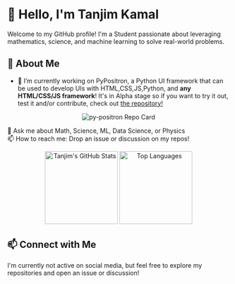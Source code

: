 # 👋 Hello, I'm Tanjim Kamal

Welcome to my GitHub profile! I'm a Student passionate about leveraging mathematics, science, and machine learning to solve real-world problems.


## 🚀 About Me
- 🔭 I’m currently working on PyPositron, a Python UI framework that can be used to develop UIs with HTML,CSS,JS,Python, and **any HTML/CSS/JS framework**! It's in Alpha stage so if you want to try it out, test it and/or contribute, check out [the repository!](itzmetanjim/py-positron)
<p align="center">
  <img src="https://github-readme-stats.vercel.app/api/pin/?username=itzmetanjim&repo=py-positron&theme=ambient_gradient&show_owner=true" alt="py-positron Repo Card"/>
</p>

💬 Ask me about Math, Science, ML, Data Science, or Physics  
📫 How to reach me: Drop an issue or discussion on my repos!  


<p align="center">
  <img src="https://github-readme-stats.vercel.app/api?username=itzmetanjim&show_icons=true&theme=ambient_gradient&hide_rank=true&include_all_commits=true&hide_title=true" alt="Tanjim's GitHub Stats" height="165"/>
  <img src="https://github-readme-stats.vercel.app/api/top-langs/?username=itzmetanjim&langs_count=8&theme=ambient_gradient&layout=compact" alt="Top Languages" height="165"/>
</p>



## 📫 Connect with Me
I'm currently not active on social media, but feel free to explore my repositories and open an issue or discussion!
